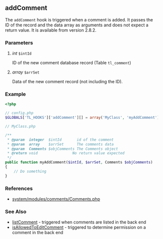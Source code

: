 addComment
----------

The `addComment` hook is triggered when a comment is added. It passes the ID of the record and the data array as arguments and does not expect a return value. It is available from version 2.8.2.


### Parameters ###

1. *int* `$intId`

	ID of the new comment database record (Table `tl_comment`)

2. *array* `$arrSet`

	Data of the new comment record (not including the ID).


### Example ###

```php
<?php

// config.php
$GLOBALS['TL_HOOKS']['addComment'][] = array('MyClass', 'myAddComment');

// MyClass.php

/**
 * @param  integer  $intId       id of the comment
 * @param  array    $arrSet      The comments data
 * @param  Comments $objComments The Comments object
 * @return void                No return value expected
 */
public function myAddComment($intId, $arrSet, Comments $objComments)
{
    // Do something
}
```


### References ###

- [system/modules/comments/Comments.php](https://github.com/contao/core/blob/2.11.7/system/modules/comments/Comments.php#L327)


### See Also ###

- [listComment](listComments.md) - triggered when comments are listed in the back end
- [isAllowedToEditComment](isAllowedToEditComment.md) - triggered to determine permission on a comment in the back end

